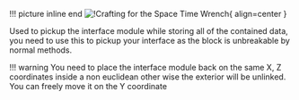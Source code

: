 !!! picture inline end 
    ![!Crafting for the Space Time Wrench](https://imgur.com/G1kUqr5.png){ align=center }

Used to pickup the interface module while storing all of the contained data, you need to use this to pickup your interface as the block is unbreakable by normal methods.

!!! warning
    You need to place the interface module back on the same X, Z coordinates inside a non euclidean other wise the exterior will be unlinked.
    <br>
    You can freely move it on the Y coordinate